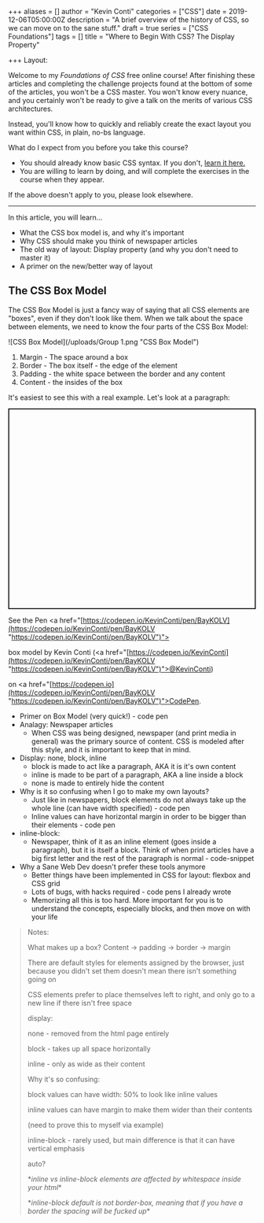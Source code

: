 +++
aliases = []
author = "Kevin Conti"
categories = ["CSS"]
date = 2019-12-06T05:00:00Z
description = "A brief overview of the history of CSS, so we can move on to the sane stuff."
draft = true
series = ["CSS Foundations"]
tags = []
title = "Where to Begin With CSS? The Display Property"

+++
Layout:

Welcome to my _Foundations of CSS_ free online course! After finishing these articles and completing the challenge projects found at the bottom of some of the articles, you won't be a CSS master. You won't know every nuance, and you certainly won't be ready to give a talk on the merits of various CSS architectures.

Instead, you'll know how to quickly and reliably create the exact layout you want within CSS, in plain, no-bs language.

What do I expect from you before you take this course?

* You should already know basic CSS syntax. If you don't, [learn it here. ](https://www.w3schools.com/css/css_syntax.asp "w3schools")
* You are willing to learn by doing, and will complete the exercises in the course when they appear.

If the above doesn't apply to you, please look elsewhere.

***

In this article, you will learn...

* What the CSS box model is, and why it's important
* Why CSS should make you think of newspaper articles
* The old way of layout: Display property (and why you don't need to master it)
* A primer on the new/better way of layout

## The CSS Box Model

The CSS Box Model is just a fancy way of saying that all CSS elements are "boxes", even if they don't look like them. When we talk about the space between elements, we need to know the four parts of the CSS Box Model:

![CSS Box Model](/uploads/Group 1.png "CSS Box Model")

1. Margin - The space around a box
2. Border - The box itself - the edge of the element
3. Padding - the white space between the border and any content
4. Content - the insides of the box

It's easiest to see this with a real example. Let's look at a paragraph:

<p class="codepen" data-height="408" data-theme-id="default" data-default-tab="css,result" data-user="KevinConti" data-slug-hash="BayKOLV" style="height: 408px; box-sizing: border-box; display: flex; align-items: center; justify-content: center; border: 2px solid; margin: 1em 0; padding: 1em;" data-pen-title="box model">

  <span>See the Pen <a href="[https://codepen.io/KevinConti/pen/BayKOLV](https://codepen.io/KevinConti/pen/BayKOLV "https://codepen.io/KevinConti/pen/BayKOLV")">

  box model</a> by Kevin Conti (<a href="[https://codepen.io/KevinConti](https://codepen.io/KevinConti/pen/BayKOLV "https://codepen.io/KevinConti/pen/BayKOLV")">@KevinConti</a>)

  on <a href="[https://codepen.io](https://codepen.io/KevinConti/pen/BayKOLV "https://codepen.io/KevinConti/pen/BayKOLV")">CodePen</a>.</span>

</p>

<script async src="[https://static.codepen.io/assets/embed/ei.js](https://codepen.io/KevinConti/pen/BayKOLV "https://codepen.io/KevinConti/pen/BayKOLV")"></script>

* Primer on Box Model (very quick!) - code pen
* Analagy: Newspaper articles
  * When CSS was being designed, newspaper (and print media in general) was the primary source of content. CSS is modeled after this style, and it is important to keep that in mind.
* Display: none, block, inline
  * block is made to act like a paragraph, AKA it is it's own content
  * inline is made to be part of a paragraph, AKA a line inside a block
  * none is made to entirely hide the content
* Why is it so confusing when I go to make my own layouts?
  * Just like in newspapers, block elements do not always take up the whole line (can have width specified) - code pen
  * Inline values can have horizontal margin in order to be bigger than their elements - code pen
* inline-block:
  * Newspaper, think of it as an inline element (goes inside a paragraph), but it is itself a block. Think of when print articles have a big first letter and the rest of the paragraph is normal - code-snippet
* Why a Sane Web Dev doesn't prefer these tools anymore
  * Better things have been implemented in CSS for layout: flexbox and CSS grid
  * Lots of bugs, with hacks required - code pens I already wrote
  * Memorizing all this is too hard. More important for you is to understand the concepts, especially blocks, and then move on with your life

> Notes:
>
> What makes up a box? Content -> padding -> border -> margin
>
> There are default styles for elements assigned by the browser, just because you didn't set them doesn't mean there isn't something going on
>
> CSS elements prefer to place themselves left to right, and only go to a new line if there isn't free space
>
> display:
>
> none - removed from the html page entirely
>
> block - takes up all space horizontally
>
> inline - only as wide as their content
>
> Why it's so confusing:
>
> block values can have width: 50% to look like inline values
>
> inline values can have margin to make them wider than their contents
>
> (need to prove this to myself via example)
>
> inline-block - rarely used, but main difference is that it can have vertical emphasis
>
> auto?
>
> \*_inline vs inline-block elements are affected by whitespace inside your html_*
>
> \*_inline-block default is not border-box, meaning that if you have a border the spacing will be fucked up_*
